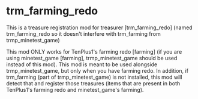 # trm_farming_redo
This is a treasure registration mod for treasurer [trm_farming_redo] (named trm_farming_redo so it doesn't interfere with trm_farming from trmp_minetest_game)


This mod ONLY works for TenPlus1's farming redo [farming] (if you are using minetest_game [farming], trmp_minetest_game should be used instead of this mod). This mod is meant to be used alongside trmp_minetest_game, but only when you have farming redo. In addition, if trm_farming (part of trmp_minetest_game) is not installed, this mod will detect that and register those treasures (items that are present in both TenPlus1's farming redo and minetest_game's farming).
